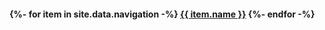 <h4>
  {%- for item in site.data.navigation -%}
    <a href="{%- if site.ghp -%}{{ item.link | prepend: "https://ankiedos.github.io/" }}{%- else -%}{{ item.link }}{%- endif -%}"{% if page.url == item.link | prepend: "https://ankiedos.github.io/" or page.url == item.link | prepend: "http://127.0.0.1:4000/" %} class="current" {% endif %}>{{ item.name }}</a>
                       <!-- ^~~{% if page.url == item.link %} class="current" {% endif %} -->
  {%- endfor -%}
</h4>
